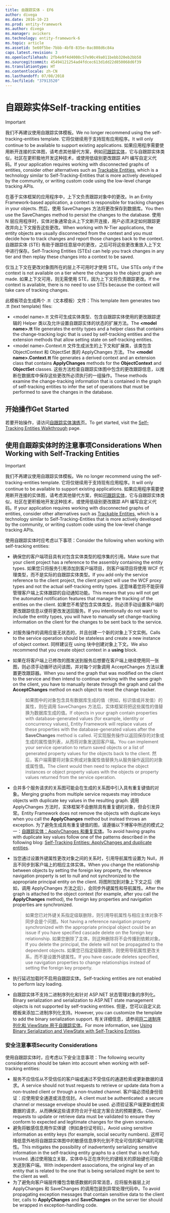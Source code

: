 ```yaml
---
title: 自跟踪实体 - EF6
author: divega
ms.date: 2016-10-23
ms.prod: entity-framework
ms.author: divega
ms.manager: avickers
ms.technology: entity-framework-6
ms.topic: article
ms.assetid: 5e60f5be-7bbb-4bf8-835e-0ac808d6c84a
caps.latest.revision: 3
ms.openlocfilehash: 2fb4e9f4d4008c57e90c49a011bebb320eb2bb58
ms.sourcegitcommit: 45494121254ad4fdcec613d1dd22d850068d6f39
ms.translationtype: HT
ms.contentlocale: zh-CN
ms.lasthandoff: 07/08/2018
ms.locfileid: "37913520"
---
```

# <a name="self-tracking-entities"></a><span data-ttu-id="b08ef-102">自跟踪实体</span><span class="sxs-lookup"><span data-stu-id="b08ef-102">Self-tracking entities</span></span>

> [!IMPORTANT]
> <span data-ttu-id="b08ef-103">我们不再建议使用自跟踪实体模板。</span><span class="sxs-lookup"><span data-stu-id="b08ef-103">We no longer recommend using the self-tracking-entities template.</span></span> <span data-ttu-id="b08ef-104">它将仅继续用于支持现有应用程序。</span><span class="sxs-lookup"><span data-stu-id="b08ef-104">It will only continue to be available to support existing applications.</span></span> <span data-ttu-id="b08ef-105">如果应用程序需要使用断开连接的实体图，请考虑其他替代方案，例如[可跟踪实体](http://trackableentities.github.io/)，它与自跟踪实体类似，社区在更积极地开发这种技术，或使用低级别更改跟踪 API 编写自定义代码。</span><span class="sxs-lookup"><span data-stu-id="b08ef-105">If your application requires working with disconnected graphs of entities, consider other alternatives such as [Trackable Entities](http://trackableentities.github.io/), which is a technology similar to Self-Tracking-Entities that is more actively developed by the community, or writing custom code using the low-level change tracking APIs.</span></span>

<span data-ttu-id="b08ef-106">在基于实体框架的应用程序中，上下文负责跟踪对象中的更改。</span><span class="sxs-lookup"><span data-stu-id="b08ef-106">In an Entity Framework-based application, a context is responsible for tracking changes in your objects.</span></span> <span data-ttu-id="b08ef-107">然后，使用 SaveChanges 方法将更改保存到数据库。</span><span class="sxs-lookup"><span data-stu-id="b08ef-107">You then use the SaveChanges method to persist the changes to the database.</span></span> <span data-ttu-id="b08ef-108">使用 N 层应用程序时，实体对象通常会从上下文断开连接，用户必须决定如何跟踪更改并向上下文报告这些更改。</span><span class="sxs-lookup"><span data-stu-id="b08ef-108">When working with N-Tier applications, the entity objects are usually disconnected from the context and you must decide how to track changes and report those changes back to the context.</span></span> <span data-ttu-id="b08ef-109">自跟踪实体 (STE) 有助于跟踪任意层中的更改，之后可将这些更改重放入上下文中进行保存。</span><span class="sxs-lookup"><span data-stu-id="b08ef-109">Self-Tracking Entities (STEs) can help you track changes in any tier and then replay these changes into a context to be saved.</span></span>  

<span data-ttu-id="b08ef-110">仅当上下文在更改对象图所在的层上不可用时才使用 STE。</span><span class="sxs-lookup"><span data-stu-id="b08ef-110">Use STEs only if the context is not available on a tier where the changes to the object graph are made.</span></span> <span data-ttu-id="b08ef-111">如果上下文可用，则无需使用 STE，因为上下文将负责跟踪更改。</span><span class="sxs-lookup"><span data-stu-id="b08ef-111">If the context is available, there is no need to use STEs because the context will take care of tracking changes.</span></span>  

<span data-ttu-id="b08ef-112">此模板项会生成两个 .tt（文本模板）文件：</span><span class="sxs-lookup"><span data-stu-id="b08ef-112">This template item generates two .tt (text template) files:</span></span>  

- <span data-ttu-id="b08ef-113">\<model name\>.tt 文件可生成实体类型、包含自跟踪实体使用的更改跟踪逻辑的 Helper 类以及允许设置自跟踪实体的状态的扩展方法。</span><span class="sxs-lookup"><span data-stu-id="b08ef-113">The **\<model name\>.tt** file generates the entity types and a helper class that contains the change-tracking logic that is used by self-tracking entities and the extension methods that allow setting state on self-tracking entities.</span></span>  
- <span data-ttu-id="b08ef-114">\<model name\>.Context.tt 文件生成派生的上下文和扩展类，该类包含 ObjectContext 和 ObjectSet 类的 ApplyChanges 方法。</span><span class="sxs-lookup"><span data-stu-id="b08ef-114">The **\<model name\>.Context.tt** file generates a derived context and an extension class that contains **ApplyChanges** methods for the **ObjectContext** and **ObjectSet** classes.</span></span> <span data-ttu-id="b08ef-115">这些方法检查自跟踪实体图中包含的更改跟踪信息，以推断在数据库中保存这些更改所必须执行的一组操作。</span><span class="sxs-lookup"><span data-stu-id="b08ef-115">These methods examine the change-tracking information that is contained in the graph of self-tracking entities to infer the set of operations that must be performed to save the changes in the database.</span></span>  

## <a name="get-started"></a><span data-ttu-id="b08ef-116">开始操作</span><span class="sxs-lookup"><span data-stu-id="b08ef-116">Get Started</span></span>  

<span data-ttu-id="b08ef-117">若要开始操作，请访问[自跟踪实体演练](walkthrough.md)页。</span><span class="sxs-lookup"><span data-stu-id="b08ef-117">To get started, visit the [Self-Tracking Entities Walkthrough](walkthrough.md) page.</span></span>  

## <a name="considerations-when-working-with-self-tracking-entities"></a><span data-ttu-id="b08ef-118">使用自跟踪实体时的注意事项</span><span class="sxs-lookup"><span data-stu-id="b08ef-118">Considerations When Working with Self-Tracking Entities</span></span>  
> [!IMPORTANT]
> <span data-ttu-id="b08ef-119">我们不再建议使用自跟踪实体模板。</span><span class="sxs-lookup"><span data-stu-id="b08ef-119">We no longer recommend using the self-tracking-entities template.</span></span> <span data-ttu-id="b08ef-120">它将仅继续用于支持现有应用程序。</span><span class="sxs-lookup"><span data-stu-id="b08ef-120">It will only continue to be available to support existing applications.</span></span> <span data-ttu-id="b08ef-121">如果应用程序需要使用断开连接的实体图，请考虑其他替代方案，例如[可跟踪实体](http://trackableentities.github.io/)，它与自跟踪实体类似，社区在更积极地开发这种技术，或使用低级别更改跟踪 API 编写自定义代码。</span><span class="sxs-lookup"><span data-stu-id="b08ef-121">If your application requires working with disconnected graphs of entities, consider other alternatives such as [Trackable Entities](http://trackableentities.github.io/), which is a technology similar to Self-Tracking-Entities that is more actively developed by the community, or writing custom code using the low-level change tracking APIs.</span></span>

<span data-ttu-id="b08ef-122">使用自跟踪实体时应考虑以下事项：</span><span class="sxs-lookup"><span data-stu-id="b08ef-122">Consider the following when working with self-tracking entities:</span></span>  

- <span data-ttu-id="b08ef-123">确保您的客户端项目具有对包含实体类型的程序集的引用。</span><span class="sxs-lookup"><span data-stu-id="b08ef-123">Make sure that your client project has a reference to the assembly containing the entity types.</span></span> <span data-ttu-id="b08ef-124">如果您只将服务引用添加到客户端项目，则客户端项目将使用 WCF 代理类型，而不是实际的自跟踪实体类型。</span><span class="sxs-lookup"><span data-stu-id="b08ef-124">If you add only the service reference to the client project, the client project will use the WCF proxy types and not the actual self-tracking entity types.</span></span> <span data-ttu-id="b08ef-125">这意味着您将不能获得管理客户端上实体跟踪的自动通知功能。</span><span class="sxs-lookup"><span data-stu-id="b08ef-125">This means that you will not get the automated notification features that manage the tracking of the entities on the client.</span></span> <span data-ttu-id="b08ef-126">如果您不希望包含实体类型，则必须手动设置客户端的更改跟踪信息以便将更改发送回服务。</span><span class="sxs-lookup"><span data-stu-id="b08ef-126">If you intentionally do not want to include the entity types, you will have to manually set change-tracking information on the client for the changes to be sent back to the service.</span></span>  
- <span data-ttu-id="b08ef-127">对服务操作的调用应是无状态的，并且创建一个新的对象上下文实例。</span><span class="sxs-lookup"><span data-stu-id="b08ef-127">Calls to the service operation should be stateless and create a new instance of object context.</span></span> <span data-ttu-id="b08ef-128">同样建议在 using 块中创建对象上下文。</span><span class="sxs-lookup"><span data-stu-id="b08ef-128">We also recommend that you create object context in a **using** block.</span></span>  
- <span data-ttu-id="b08ef-129">如果在将客户端上已修改的图发送到服务后想要在客户端上继续使用同一张图，则必须手动循环访问该图，并对每个对象调用 AcceptChanges 方法以重置更改跟踪器。</span><span class="sxs-lookup"><span data-stu-id="b08ef-129">When you send the graph that was modified on the client to the service and then intend to continue working with the same graph on the client, you have to manually iterate through the graph and call the **AcceptChanges** method on each object to reset the change tracker.</span></span>  

    > <span data-ttu-id="b08ef-130">如果图中的对象包含具有数据库生成的值（例如，标识值或并发值）的属性，则在调用 SaveChanges 方法后，实体框架将把这些属性的值替换为数据库生成的值。</span><span class="sxs-lookup"><span data-stu-id="b08ef-130">If objects in your graph contain properties with database-generated values (for example, identity or concurrency values), Entity Framework will replace values of these properties with the database-generated values after the **SaveChanges** method is called.</span></span> <span data-ttu-id="b08ef-131">可实现服务操作以返回保存的对象或生成的属性值列表，从而将对象发送回客户端。</span><span class="sxs-lookup"><span data-stu-id="b08ef-131">You can implement your service operation to return saved objects or a list of generated property values for the objects back to the client.</span></span> <span data-ttu-id="b08ef-132">然后，客户端需要将对象实例或对象属性值替换为从服务操作返回的对象或属性值。</span><span class="sxs-lookup"><span data-stu-id="b08ef-132">The client would then need to replace the object instances or object property values with the objects or property values returned from the service operation.</span></span>  
- <span data-ttu-id="b08ef-133">合并多个服务请求的关系图可能会在生成的关系图中引入具有重复键值的对象。</span><span class="sxs-lookup"><span data-stu-id="b08ef-133">Merging graphs from multiple service requests may introduce objects with duplicate key values in the resulting graph.</span></span> <span data-ttu-id="b08ef-134">调用 ApplyChanges 方法时，实体框架不会删除具有重复键的对象，但会引发异常。</span><span class="sxs-lookup"><span data-stu-id="b08ef-134">Entity Framework does not remove the objects with duplicate keys when you call the **ApplyChanges** method but instead throws an exception.</span></span> <span data-ttu-id="b08ef-135">为了避免生成具有重复键值的图，请遵循以下博客中所述的模式之一：[自跟踪实体：ApplyChanges 和重复实体](http://go.microsoft.com/fwlink/?LinkID=205119&clcid=0x409)。</span><span class="sxs-lookup"><span data-stu-id="b08ef-135">To avoid having graphs with duplicate key values follow one of the patterns described in the following blog: [Self-Tracking Entities: ApplyChanges and duplicate entities](http://go.microsoft.com/fwlink/?LinkID=205119&clcid=0x409).</span></span>  
- <span data-ttu-id="b08ef-136">当您通过设置外键属性更改对象之间的关系时，引用导航属性设置为 Null，并且不同步到客户端上的相应主体实体。</span><span class="sxs-lookup"><span data-stu-id="b08ef-136">When you change the relationship between objects by setting the foreign key property, the reference navigation property is set to null and not synchronized to the appropriate principal entity on the client.</span></span> <span data-ttu-id="b08ef-137">将图附加到对象上下文之后（例如，调用 ApplyChanges 方法之后），会同步外键属性和导航属性。</span><span class="sxs-lookup"><span data-stu-id="b08ef-137">After the graph is attached to the object context (for example, after you call the **ApplyChanges** method), the foreign key properties and navigation properties are synchronized.</span></span>  

    > <span data-ttu-id="b08ef-138">如果您已对外键关系指定级联删除，则引用导航属性与相应主体对象不同步会是个问题。</span><span class="sxs-lookup"><span data-stu-id="b08ef-138">Not having a reference navigation property synchronized with the appropriate principal object could be an issue if you have specified cascade delete on the foreign key relationship.</span></span> <span data-ttu-id="b08ef-139">如果您删除了主体，则这种删除将不会传播到依赖对象。</span><span class="sxs-lookup"><span data-stu-id="b08ef-139">If you delete the principal, the delete will not be propagated to the dependent objects.</span></span> <span data-ttu-id="b08ef-140">如果您已指定级联删除，则使用导航属性更改关系，而不是设置外键属性。</span><span class="sxs-lookup"><span data-stu-id="b08ef-140">If you have cascade deletes specified, use navigation properties to change relationships instead of setting the foreign key property.</span></span>  
- <span data-ttu-id="b08ef-141">执行延迟加载时不启用自跟踪实体。</span><span class="sxs-lookup"><span data-stu-id="b08ef-141">Self-tracking entities are not enabled to perform lazy loading.</span></span>  
- <span data-ttu-id="b08ef-142">自跟踪实体不支持二进制序列化和针对 ASP.NET 状态管理对象的序列化。</span><span class="sxs-lookup"><span data-stu-id="b08ef-142">Binary serialization and serialization to ASP.NET state management objects is not supported by self-tracking entities.</span></span> <span data-ttu-id="b08ef-143">但是，您可以自定义此模板来添加二进制序列化支持。</span><span class="sxs-lookup"><span data-stu-id="b08ef-143">However, you can customize the template to add the binary serialization support.</span></span> <span data-ttu-id="b08ef-144">有关详细信息，请参阅[将二进制序列化和 ViewState 用于自跟踪实体](http://go.microsoft.com/fwlink/?LinkId=199208)。</span><span class="sxs-lookup"><span data-stu-id="b08ef-144">For more information, see [Using Binary Serialization and ViewState with Self-Tracking Entities](http://go.microsoft.com/fwlink/?LinkId=199208).</span></span>  

### <a name="security-considerations"></a><span data-ttu-id="b08ef-145">安全注意事项</span><span class="sxs-lookup"><span data-stu-id="b08ef-145">Security Considerations</span></span>  

<span data-ttu-id="b08ef-146">使用自跟踪实体时，应考虑以下安全注意事项：</span><span class="sxs-lookup"><span data-stu-id="b08ef-146">The following security considerations should be taken into account when working with self-tracking entities:</span></span>  

- <span data-ttu-id="b08ef-147">服务不应信任从不受信任的客户端或通过不受信任的通道检索或更新数据的请求。</span><span class="sxs-lookup"><span data-stu-id="b08ef-147">A service should not trust requests to retrieve or update data from a non-trusted client or through a non-trusted channel.</span></span> <span data-ttu-id="b08ef-148">客户端必须经身份验证：应使用安全通道或消息信封。</span><span class="sxs-lookup"><span data-stu-id="b08ef-148">A client must be authenticated: a secure channel or message envelope should be used.</span></span> <span data-ttu-id="b08ef-149">必须验证客户端更新或检索数据的请求，从而确保这些请求符合对于给定方案合法的预期更改。</span><span class="sxs-lookup"><span data-stu-id="b08ef-149">Clients' requests to update or retrieve data must be validated to ensure they conform to expected and legitimate changes for the given scenario.</span></span>  
- <span data-ttu-id="b08ef-150">避免将敏感信息用作实体键（例如身份证号码）。</span><span class="sxs-lookup"><span data-stu-id="b08ef-150">Avoid using sensitive information as entity keys (for example, social security numbers).</span></span> <span data-ttu-id="b08ef-151">这样可降低意外地将自跟踪实体图中的敏感信息序列化到不完全可信的客户端的可能性。</span><span class="sxs-lookup"><span data-stu-id="b08ef-151">This mitigates the possibility of inadvertently serializing sensitive information in the self-tracking entity graphs to a client that is not fully trusted.</span></span> <span data-ttu-id="b08ef-152">通过使用独立关联，实体中与正在序列化的键相关的原始键也可能会发送到客户端。</span><span class="sxs-lookup"><span data-stu-id="b08ef-152">With independent associations, the original key of an entity that is related to the one that is being serialized might be sent to the client as well.</span></span>  
- <span data-ttu-id="b08ef-153">为了避免向客户端层传播包含敏感数据的异常消息，应将服务器层上对 ApplyChanges 和 SaveChanges 的调用包装到异常处理代码中。</span><span class="sxs-lookup"><span data-stu-id="b08ef-153">To avoid propagating exception messages that contain sensitive data to the client tier, calls to **ApplyChanges** and **SaveChanges** on the server tier should be wrapped in exception-handling code.</span></span>  
